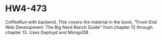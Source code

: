 # HW4-473
CoffeeRun with backend.
This covers the material in the book, "Front-End Web Development: The Big Nerd Ranch Guide" from chapter 12 through chapter 13.
Uses Deployd and MongoDB . 
